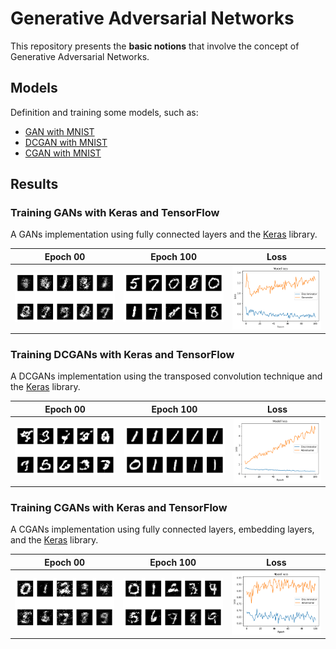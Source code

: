 # Generative Adversarial Networks

This repository presents the **basic notions** that involve the concept of Generative Adversarial Networks.

## Models

Definition and training some models, such as:

* [GAN with MNIST](https://github.com/mafda/generative_adversarial_networks_101/blob/master/src/01_GAN_MNIST.ipynb)
* [DCGAN with MNIST](https://github.com/mafda/generative_adversarial_networks_101/blob/master/src/02_DCGAN_MNIST.ipynb)
* [CGAN with MNIST](https://github.com/mafda/generative_adversarial_networks_101/blob/master/src/03_CGAN_MNIST.ipynb)

## Results

### Training GANs with Keras and TensorFlow
A GANs implementation using fully connected layers and the [Keras](https://keras.io/) library.

| Epoch 00 | Epoch 100 | Loss |
|----------|-----------|------|
| ![GAN with MNIST](img/00_gan.png) | ![GAN with MNIST](img/100_gan.png)| ![GAN with MNIST](img/loss_gan.png)|

### Training DCGANs with Keras and TensorFlow
A DCGANs implementation using the transposed convolution technique and the [Keras](https://keras.io/) library.

| Epoch 00 | Epoch 100 | Loss |
|----------|-----------|------|
| ![GAN with MNIST](img/00_dcgan.png) | ![GAN with MNIST](img/100_dcgan.png)| ![GAN with MNIST](img/loss_dcgan.png)|

### Training CGANs with Keras and TensorFlow
A CGANs implementation using fully connected layers, embedding layers, and the [Keras](https://keras.io/) library.

| Epoch 00 | Epoch 100 | Loss |
|----------|-----------|------|
| ![CGAN with MNIST](img/00_cgan.png) | ![CGAN with MNIST](img/100_cgan.png)| ![CGAN with MNIST](img/loss_cgan.png)|

